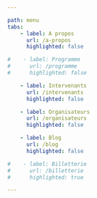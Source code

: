 ```yaml
---

path: menu
tabs:
    - label: A propos
      url: /a-propos
      highlighted: false

#    - label: Programme
#      url: /programme
#      highlighted: false

    - label: Intervenants
      url: /intervenants
      highlighted: false

    - label: Organisateurs
      url: /organisateurs
      highlighted: false

    - label: Blog
      url: /blog
      highlighted: false

#    - label: Billetterie
#      url: /billetterie
#      highlighted: true

---
```


